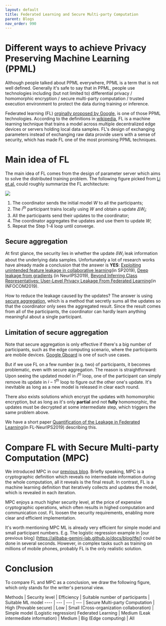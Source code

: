 ```yaml
---
layout: default
title: Federated Learning and Secure Multi-party Computation
parent: Blogs
nav_order: 990
---
```


# Different ways to achieve Privacy Preserving Machine Learning (PPML)

Although people talked about PPML everywhere, PPML is a term that is not well defined.  Generally it's safe to say that in PPML, people use 
technologies including  (but not limited to) differential privacy / homomorphic encryption / secure multi-party computation / trusted 
execution environment to protect the data during training or inference. 

Federated learning (FL) [orginally proposed by Google](https://arxiv.org/abs/1602.05629v1), is one of those PPML technologies. According to the 
definitions in [wikipedia](https://en.wikipedia.org/wiki/Federated_learning), FL is a machine learning technique that trains a model 
across multiple decentralized edge devices or servers holding local data samples. FL's design of exchanging parameters instead of 
exchanging raw data provide users with a sense of security, which has made FL one of the most promising PPML techniques.

# Main idea of FL

The main idea of FL comes from the design of parameter server which aims to solve the distributed training problem. The following figure
picked from [Li et.al.](https://www.groundai.com/project/federated-learning-challenges-methods-and-future-directions/1)
could roughly summarize the FL architecture:

![](https://storage.googleapis.com/groundai-web-prod/media/users/user_237920/project_386956/images/x10.png)

1.	The coordinator sends the initial model $W$ to all the participants;
2.	The $i^{th}$ participant trains locally using $W$ and obtain a update $\Delta W_i$;
3.	All the participants send their updates to the coordinator;
4.	The coordinator aggregates the updates and use them to update $W$;
5.  Repeat the Step 1-4 loop until converge.

## Secure aggregation

At first glance, the security lies in whether the update $\delta W_i$ leak information about the underlying data samples. Unfortunately 
a lot of research works have already made a conclusion that the answer is **YES**: 
[Exploiting unintended feature leakage in collaborative learning](https://arxiv.org/abs/1805.04049)(in SP2019),
[Deep leakage from gradients](https://arxiv.org/abs/1906.08935) (in NeurIPS2019),
[Beyond Inferring Class Representatives: User-Level Privacy Leakage From Federated Learning](https://arxiv.org/abs/1812.00535)(in INFOCOM2019).

How to reduce the leakage caused by the updates? The answer is using [secure aggregation](https://eprint.iacr.org/2017/281.pdf), which is a method
that secretly sums all the updates so that the coordinator only sees the aggregated result. Since the result comes from all
of the participants, the coordinator can hardly learn anything meaningful about a single participant.

## Limitation of secure aggregation

Note that secure aggregation is only effective if there's a big number of participants, such as the edge computing scenario,
where the participants are mobile devices.  [Google Gboard](https://www.youtube.com/watch?v=89BGjQYA0uE) is one of such use cases.
 
But if we use FL on a few number (e.g. two) of participants, it becomes problematic, even with secure aggregation. 
The reason is straightforward: Upon seeing the updated model in $i^{th}$ loop, one of the participant can simply remove its update in $i-1^{th}$ loop to 
figure out the other one's update. It's inevitable as long as a new model is released in clear each round. 

There also exists solutions which encrypt the updates with homomorphic encryption, but as long as it's only **partial** and not **fully** homomorphic,
the updates must be decrypted at some intermediate step, which triggers the same problem above.

We have a short paper [Quantification of the Leakage in Federated Learning](https://arxiv.org/abs/1910.05467)(in FL-NeurIPS2019) describing this.

# Compare FL with Secure Multi-party Computation (MPC)

We introduced MPC in our [previous blog](https://alibaba-gemini-lab.github.io/docs/blog/pvc/). Briefly speaking, 
MPC is a cryptographic definition which reveals no intermediate information during the whole computation, all it reveals is the final 
result. In contrast, FL is a machine learning definition that iteratively collects and updates the model, which is revealed in each 
iteration.

MPC enjoys a much higher security level, at the price of expensive cryptographic operations, which often results in highed computation 
and communication cost. FL loosen the security requirements, enabling more clear and efficient implementation. 

It's worth mentioning MPC ML is already very efficient for simple model and small participant numbers. E.g. The logistic regression example in [our previous blog]
(https://alibaba-gemini-lab.github.io/docs/blog/tfe/) could be done in several seconds. However, in complex tasks such as training on millions of mobile phones, 
probably FL is the only realistic solution.

# Conclusion

To compare FL and MPC as a conclusion, we draw the following figure, which only stands for the writer's personal view.

Methods | Security level | Efficiency | Suitable number of participants | Suitable ML model
----                | ---           | ---           | ---            | 
Secure Multi-party Computation  | High (Provable secure) | Low  | Small (Cross-organization collaboration)  |  Simple model (Logistic regression)
 Federated Learning |  Medium (Leak intermediate information) | Medium | Big (Edge computing)  | All

